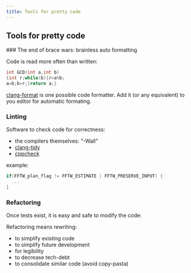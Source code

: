 ```yaml
---
title: Tools for pretty code
---
```


## Tools for pretty code

### The end of brace wars: brainless auto formatting

Code is read more often than written:

  ``` cpp
int GCD(int a,int b)
{int r;while(b){r=a%b;
  a=b;b=r;}return a;}
  ```

  [clang-format](https://clang.llvm.org/docs/ClangFormat.html) is one possible
  code formatter. Add it (or any equivalent) to you editor for automatic
  formating.

### Linting

  Software to check code for correctness:

  - the compilers themselves: "-Wall"
  - [clang-tidy](http://clang.llvm.org/extra/clang-tidy/)
  - [cppcheck](http://cppcheck.sourceforge.net/)

  example:

  ``` cpp
  if(FFTW_plan_flag != FFTW_ESTIMATE | FFTW_PRESERVE_INPUT) {
    ...
  }
```

### Refactoring

Once tests exist, it is easy and safe to modify the code:

Refactoring means rewriting:

- to simplify existing code
- to simplify future development
- for legibility
- to decrease tech-debt
- to consolidate similar code (avoid copy-pasta)
